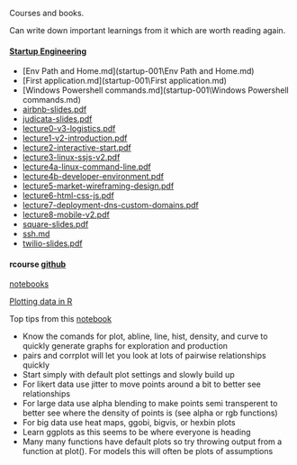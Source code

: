 
Courses and books.

Can write down important learnings from it which are worth reading again. 


#### [Startup Engineering](startup-001)
- [Env Path and Home.md](startup-001\Env Path and Home.md)
- [First application.md](startup-001\First application.md)
- [Windows Powershell commands.md](startup-001\Windows Powershell commands.md)
- [airbnb-slides.pdf](startup-001\airbnb-slides.pdf)
- [judicata-slides.pdf](startup-001\judicata-slides.pdf)
- [lecture0-v3-logistics.pdf](startup-001\lecture0-v3-logistics.pdf)
- [lecture1-v2-introduction.pdf](startup-001\lecture1-v2-introduction.pdf)
- [lecture2-interactive-start.pdf](startup-001\lecture2-interactive-start.pdf)
- [lecture3-linux-ssjs-v2.pdf](startup-001\lecture3-linux-ssjs-v2.pdf)
- [lecture4a-linux-command-line.pdf](startup-001\lecture4a-linux-command-line.pdf)
- [lecture4b-developer-environment.pdf](startup-001\lecture4b-developer-environment.pdf)
- [lecture5-market-wireframing-design.pdf](startup-001\lecture5-market-wireframing-design.pdf)
- [lecture6-html-css-js.pdf](startup-001\lecture6-html-css-js.pdf)
- [lecture7-deployment-dns-custom-domains.pdf](startup-001\lecture7-deployment-dns-custom-domains.pdf)
- [lecture8-mobile-v2.pdf](startup-001\lecture8-mobile-v2.pdf)
- [square-slides.pdf](startup-001\square-slides.pdf)
- [ssh.md](startup-001\ssh.md)
- [twilio-slides.pdf](startup-001\twilio-slides.pdf)



#### rcourse [github](https://github.com/pdparker/rcourse)

[notebooks]()

[Plotting data in R](http://nbviewer.jupyter.org/github/pdparker/rcourse/blob/master/Plots.ipynb#explore)

Top tips from this [notebook](http://nbviewer.jupyter.org/github/pdparker/rcourse/blob/master/Plots.ipynb#explore) 
- Know the comands for plot, abline, line, hist, density, and curve to quickly generate graphs for exploration and production
- pairs and corrplot will let you look at lots of pairwise relationships quickly
- Start simply with default plot settings and slowly build up
- For likert data use jitter to move points around a bit to better see relationships
- For large data use alpha blending to make points semi transperent to better see where the density of points is (see alpha or rgb functions)
- For big data use heat maps, ggobi, bigvis, or hexbin plots
- Learn ggplots as this seems to be where everyone is heading
- Many many functions have default plots so try throwing output from a function at plot(). For models this will often be plots of assumptions